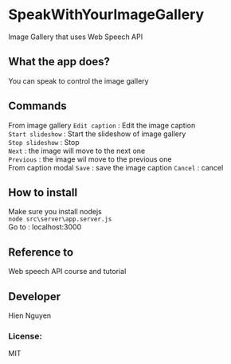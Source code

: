 # SpeakWithYourImageGallery
Image Gallery that uses Web Speech API
## What the app does?
You can speak to control the image gallery
## Commands
From image gallery
`Edit caption` : Edit the image caption<br>
`Start slideshow` : Start the slideshow of image gallery<br>
`Stop slideshow` : Stop <br>
`Next` : the image will move to the next one<br>
`Previous` : the image wil move to the previous one <br>
From caption modal
`Save` : save the image caption 
`Cancel` : cancel
## How to install 
Make sure you install nodejs<br>
`node src\server\app.server.js`<br>
Go to : localhost:3000

## Reference to 
Web speech API course and tutorial
## Developer
Hien Nguyen
### License:
MIT
